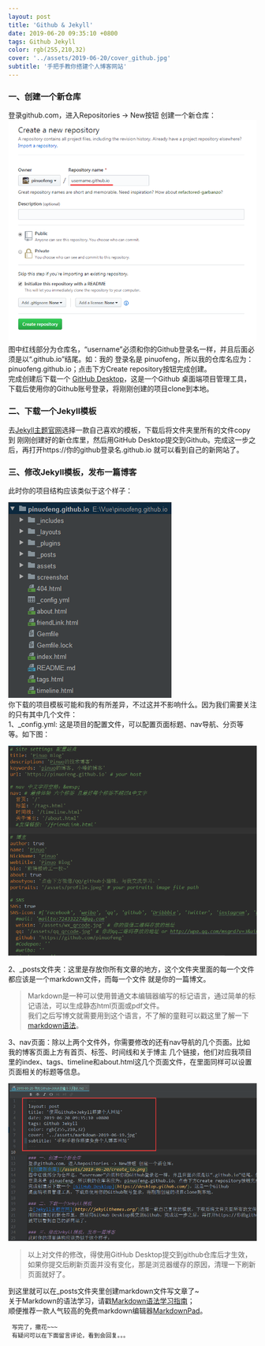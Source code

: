 ```yaml
---
layout: post
title: 'Github & Jekyll'
date: 2019-06-20 09:35:10 +0800
tags: Github Jekyll
color: rgb(255,210,32)
cover: '../assets/2019-06-20/cover_github.jpg'
subtitle: '手把手教你搭建个人博客网站'
---
```

        
### 一、创建一个新仓库 
登录github.com，进入Repositories -> New按钮 创建一个新仓库：     
![创建新仓库](/assets/2019-06-20/create_io.png)    
图中红线部分为仓库名，“username”必须和你的Github登录名一样，并且后面必须是以“.github.io”结尾。如：我的
登录名是 pinuofeng，所以我的仓库名应为：pinuofeng.github.io；点击下方Create repository按钮完成创建。    
完成创建后下载一个 [GitHub Desktop](https://desktop.github.com/)，这是一个Github
桌面端项目管理工具，下载后使用你的Github账号登录，将刚刚创建的项目clone到本地。    

### 二、下载一个Jekyll模板
去[Jekyll主题官网](http://jekyllthemes.org/)选择一款自己喜欢的模板，下载后将文件夹里所有的文件copy到
刚刚创建好的新仓库里，然后用GitHub Desktop提交到Github。完成这一步之后，再打开https://你的github登录名.github.io
就可以看到自己的新网站了。

### 三、修改Jekyll模板，发布一篇博客
此时你的项目结构应该类似于这个样子：     

![项目结构](/assets/2019-06-20/project_dir.png)      
你下载的项目模板可能和我的有所差异，不过这并不影响什么。因为我们需要关注的只有其中几个文件：       
1、_config.yml: 这是项目的配置文件，可以配置页面标题、nav导航、分页等等。如下图：    
  
![配置文件](/assets/2019-06-20/io_config.png)        

2、_posts文件夹：这里是存放你所有文章的地方，这个文件夹里面的每一个文件都应该是一个markdown文件，而每一个文件
就是你的一篇博文。    
>Markdown是一种可以使用普通文本编辑器编写的标记语言，通过简单的标记语法，可以生成静态html页面或pdf文件。     
我们之后写博文就需要用到这个语言，不了解的童鞋可以戳这里了解一下[markdown语法](https://www.jianshu.com/p/f3147a804368)。    

3、nav页面：除以上两个文件外，你需要修改的还有nav导航的几个页面。比如我的博客页面上方有首页、标签、时间线和关于博主
几个链接，他们对应我项目里的index、tags、timeline和about.html这几个页面文件，在里面同样可以设置页面相关的标题等信息。    

![项目结构](/assets/2019-06-20/page_config.png)      

>以上对文件的修改，得使用GitHub Desktop提交到github仓库后才生效，如果你提交后刷新页面并没有变化，那是浏览器缓存的原因，清理一下刷新页面就好了。     

到这里就可以在_posts文件夹里创建markdown文件写文章了~  
关于Markdown的语法学习，请戳[Markdown语法学习指南](https://pinuofeng.github.io/2019/06/20/Markdown.html)；    
顺便推荐一款人气较高的免费markdown编辑器[MarkdownPad](http://markdownpad.com/)。

      

     写完了，撒花~~~     
     有疑问可以在下面留言评论，看到会回复。。。     
     
